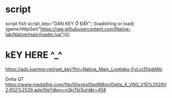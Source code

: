 # script
script fish
script_key="DÁN KEY Ở ĐÂY";
(loadstring or load)(game:HttpGet("https://raw.githubusercontent.com/Native-lab/Native/main/loader.lua"))()

# kEY HERE ^_^
https://ads.luarmor.net/get_key?for=Native_Main_Lootlabs-FvLcrZfqqbWo

Delta QT
https://www.mediafire.com/file/0hxvks0tqdl98sn/Delta_X_VNG_V15%2528V2.652%2529.apk/file?dkey=n3kj7bl3uht&r=458
